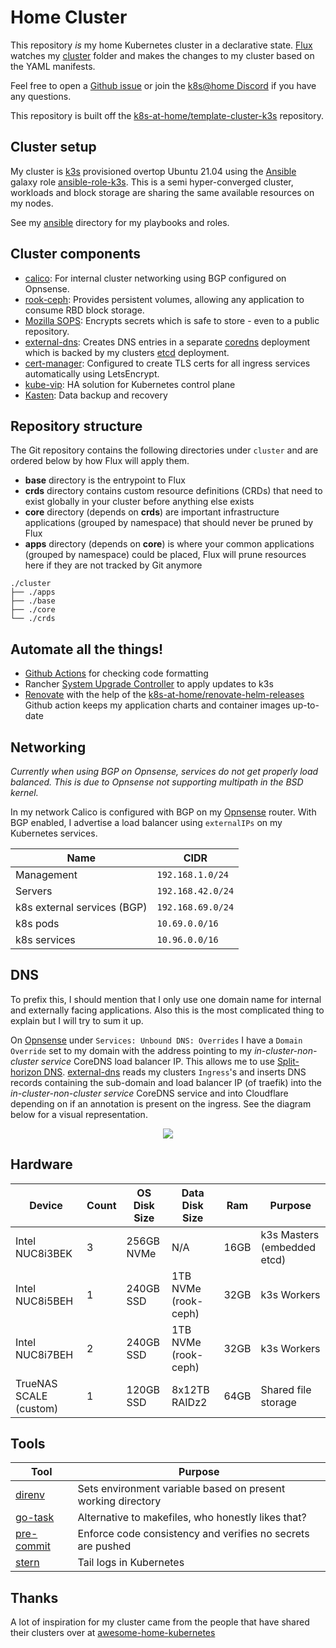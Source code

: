 # Home Cluster

This repository _is_ my home Kubernetes cluster in a declarative state. [Flux](https://github.com/fluxcd/flux2) watches my [cluster](./cluster/) folder and makes the changes to my cluster based on the YAML manifests.

Feel free to open a [Github issue](https://github.com/onedr0p/home-cluster/issues/new/choose) or join the [k8s@home Discord](https://discord.gg/sTMX7Vh) if you have any questions.

This repository is built off the [k8s-at-home/template-cluster-k3s](https://github.com/k8s-at-home/template-cluster-k3s) repository.

## Cluster setup

My cluster is [k3s](https://k3s.io/) provisioned overtop Ubuntu 21.04 using the [Ansible](https://www.ansible.com/) galaxy role [ansible-role-k3s](https://github.com/PyratLabs/ansible-role-k3s). This is a semi hyper-converged cluster, workloads and block storage are sharing the same available resources on my nodes.

See my [ansible](./ansible/) directory for my playbooks and roles.

## Cluster components

- [calico](https://docs.projectcalico.org/about/about-calico): For internal cluster networking using BGP configured on Opnsense.
- [rook-ceph](https://rook.io/): Provides persistent volumes, allowing any application to consume RBD block storage.
- [Mozilla SOPS](https://toolkit.fluxcd.io/guides/mozilla-sops/): Encrypts secrets which is safe to store - even to a public repository.
- [external-dns](https://github.com/kubernetes-sigs/external-dns): Creates DNS entries in a separate [coredns](https://github.com/coredns/coredns) deployment which is backed by my clusters [etcd](https://github.com/etcd-io/etcd) deployment.
- [cert-manager](https://cert-manager.io/docs/): Configured to create TLS certs for all ingress services automatically using LetsEncrypt.
- [kube-vip](https://github.com/kube-vip/kube-vip): HA solution for Kubernetes control plane
- [Kasten](https://www.kasten.io): Data backup and recovery

## Repository structure

The Git repository contains the following directories under `cluster` and are ordered below by how Flux will apply them.

- **base** directory is the entrypoint to Flux
- **crds** directory contains custom resource definitions (CRDs) that need to exist globally in your cluster before anything else exists
- **core** directory (depends on **crds**) are important infrastructure applications (grouped by namespace) that should never be pruned by Flux
- **apps** directory (depends on **core**) is where your common applications (grouped by namespace) could be placed, Flux will prune resources here if they are not tracked by Git anymore

```
./cluster
├── ./apps
├── ./base
├── ./core
└── ./crds
```

## Automate all the things!

- [Github Actions](https://docs.github.com/en/actions) for checking code formatting
- Rancher [System Upgrade Controller](https://github.com/rancher/system-upgrade-controller) to apply updates to k3s
- [Renovate](https://github.com/renovatebot/renovate) with the help of the [k8s-at-home/renovate-helm-releases](https://github.com/k8s-at-home/renovate-helm-releases) Github action keeps my application charts and container images up-to-date

## Networking

_Currently when using BGP on Opnsense, services do not get properly load balanced. This is due to Opnsense not supporting multipath in the BSD kernel._

In my network Calico is configured with BGP on my [Opnsense](https://opnsense.org/) router. With BGP enabled, I advertise a load balancer using `externalIPs` on my Kubernetes services.

| Name                        | CIDR              |
|-----------------------------|-------------------|
| Management                  | `192.168.1.0/24`  |
| Servers                     | `192.168.42.0/24` |
| k8s external services (BGP) | `192.168.69.0/24` |
| k8s pods                    | `10.69.0.0/16`    |
| k8s services                | `10.96.0.0/16`    |

## DNS

To prefix this, I should mention that I only use one domain name for internal and externally facing applications. Also this is the most complicated thing to explain but I will try to sum it up.

On [Opnsense](https://opnsense.org/) under `Services: Unbound DNS: Overrides` I have a `Domain Override` set to my domain with the address pointing to my _in-cluster-non-cluster service_ CoreDNS load balancer IP. This allows me to use [Split-horizon DNS](https://en.wikipedia.org/wiki/Split-horizon_DNS). [external-dns](https://github.com/kubernetes-sigs/external-dns) reads my clusters `Ingress`'s and inserts DNS records containing the sub-domain and load balancer IP (of traefik) into the _in-cluster-non-cluster service_ CoreDNS service and into Cloudflare depending on if an annotation is present on the ingress. See the diagram below for a visual representation.

<div align="center">
<img src="https://user-images.githubusercontent.com/213795/116820353-91f6e480-ab42-11eb-9109-95e485df9249.png" align="center" />
</div>

## Hardware

| Device                 | Count | OS Disk Size | Data Disk Size       | Ram  | Purpose                     |
|------------------------|-------|--------------|----------------------|------|-----------------------------|
| Intel NUC8i3BEK        | 3     | 256GB NVMe   | N/A                  | 16GB | k3s Masters (embedded etcd) |
| Intel NUC8i5BEH        | 1     | 240GB SSD    | 1TB NVMe (rook-ceph) | 32GB | k3s Workers                 |
| Intel NUC8i7BEH        | 2     | 240GB SSD    | 1TB NVMe (rook-ceph) | 32GB | k3s Workers                 |
| TrueNAS SCALE (custom) | 1     | 120GB SSD    | 8x12TB RAIDz2        | 64GB | Shared file storage         |

## Tools

| Tool                                                   | Purpose                                                      |
|--------------------------------------------------------|--------------------------------------------------------------|
| [direnv](https://github.com/direnv/direnv)             | Sets environment variable based on present working directory |
| [go-task](https://github.com/go-task/task)             | Alternative to makefiles, who honestly likes that?           |
| [pre-commit](https://github.com/pre-commit/pre-commit) | Enforce code consistency and verifies no secrets are pushed  |
| [stern](https://github.com/stern/stern)                | Tail logs in Kubernetes                                      |

## Thanks

A lot of inspiration for my cluster came from the people that have shared their clusters over at [awesome-home-kubernetes](https://github.com/k8s-at-home/awesome-home-kubernetes)